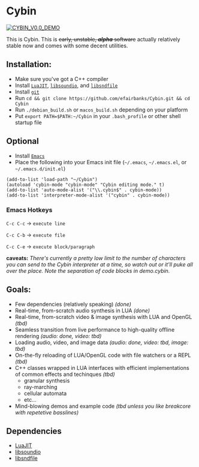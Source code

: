 # Cybin

[![CYBIN_V0.0_DEMO](http://ericfairbanks.org/cybin.png)](https://www.youtube.com/watch?v=aEwmsLO-1rBU)

This is Cybin. This is ~~early, unstable, _**alpha**_ software~~ actually relatively stable now and comes with some decent utilities.

## Installation:
* Make sure you've got a C++ compiler
* Install [`LuaJIT`](https://github.com/LuaJIT/LuaJIT), [`libsoundio`](https://github.com/andrewrk/libsoundio), and [`libsndfile`](https://github.com/erikd/libsndfile)
* Install [`git`](https://git-scm.com/)
* Run `cd && git clone https://github.com/efairbanks/Cybin.git && cd Cybin`
* Run `./debian_build.sh` or `macos_build.sh` depending on your platform
* Put `export PATH=$PATH:~/Cybin` in your `.bash_profile` or other shell startup file

## Optional
* Install [`Emacs`](https://www.gnu.org/software/emacs/)
* Place the following into your Emacs init file (`~/.emacs`, `~/.emacs.el`, or `~/.emacs.d/init.el`)
```
(add-to-list 'load-path "~/Cybin")
(autoload 'cybin-mode "cybin-mode" "Cybin editing mode." t)
(add-to-list 'auto-mode-alist '("\\.cybin$" . cybin-mode))
(add-to-list 'interpreter-mode-alist '("cybin" . cybin-mode))
```
### Emacs Hotkeys
`C-c C-c` -> `execute line`

`C-c C-b` -> `execute file`

`C-c C-e` -> `execute block/paragraph`

**caveats:** _There's currently a pretty low limit to the number of characters you can send to the Cybin interpreter at a time, so watch out or it'll puke all over the place. Note the separation of code blocks in demo.cybin._

## Goals:

* Few dependencies (relatively speaking) _(done)_
* Real-time, from-scratch audio synthesis in LUA _(done)_
* Real-time, from-scratch video & image synthesis with LUA and OpenGL _(tbd)_
* Seamless transition from live performance to high-quality offline rendering _(audio: done, video: tbd)_
* Loading audio, video, and image data _(audio: done, video: tbd, image: tbd)_
* On-the-fly reloading of LUA/OpenGL code with file watchers or a REPL _(tbd)_
* C++ classes wrapped in LUA interfaces with efficient implementations of common effects and techinques _(tbd)_
  * granular synthesis
  * ray-marching
  * cellular automata
  * etc...
* Mind-blowing demos and example code _(tbd unless you like breakcore with repetetive basslines)_

## Dependencies
* [LuaJIT](https://github.com/LuaJIT/LuaJIT)
* [libsoundio](https://github.com/andrewrk/libsoundio)
* [libsndfile](https://github.com/erikd/libsndfile)
